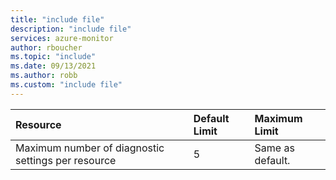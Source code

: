 ```yaml
---
title: "include file" 
description: "include file" 
services: azure-monitor
author: rboucher
ms.topic: "include"
ms.date: 09/13/2021
ms.author: robb
ms.custom: "include file"
---
```


| Resource | Default Limit | Maximum Limit |
|:---|:---|:---|
| Maximum number of diagnostic settings per resource | 5 | Same as default. |
